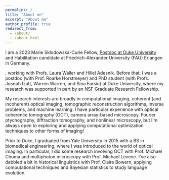```yaml
---
permalink: /
title: "About me"
excerpt: "About me"
author_profile: true
redirect_from: 
  - /about/
  - /about.html
---
```


I am a 2023 Marie Skłodowska-Curie Fellow, [Postdoc at Duke University](https://horstmeyer.pratt.duke.edu/people/lucas-kreiss) and Habilitation candidate at Friedrich-Alexander University (FAU) Erlangen in Germany. 

, working with Profs. Laura Waller and Hillel Adesnik. Before that, I was a postdoc (with Prof. Roarke Horstmeyer) and PhD student (with Profs. Joseph Izatt, Warren Warren, and Sina Farsiu) at Duke University, where my research was supported in part by an NSF Graduate Research Fellowship.

My research interests are broadly in computational imaging, coherent (and incoherent) optical imaging, tomographic reconstruction algorithms, inverse problems, and machine learning. I have particular experience with optical coherence tomography (OCT), camera array-based microscopy, Fourier ptychography, diffraction tomography, and nonlinear microscopy, but I’m always open to exploring and applying computational optimization techniques to other forms of imaging!

Prior to Duke, I graduated from Yale University in 2015 with a BS in biomedical engineering, where I was introduced to the world of optical imaging. In particular, I did some research involving OCT with Prof. Michael Choma and multiphoton microscopy with Prof. Michael Levene. I’ve also dabbled a bit in historical linguistics with Prof. Claire Bowern, applying computational techniques and Bayesian statistics to study language evolution.
